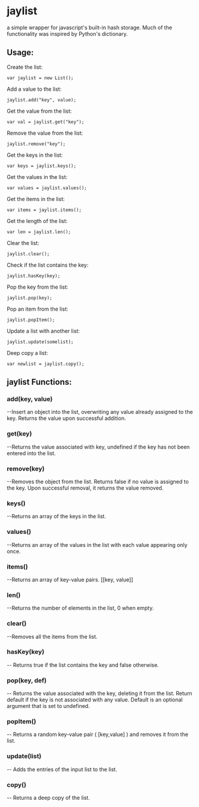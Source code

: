 # jaylist
a simple wrapper for javascript's built-in hash storage. 
Much of the functionality was inspired by Python's dictionary.

## Usage:
Create the list:

    var jaylist = new List(); 
   
Add a value to the list:

    jaylist.add("key", value);
   
Get the value from the list:

    var val = jaylist.get("key"); 
  
Remove the value from the list:

    jaylist.remove("key");

Get the keys in the list:

    var keys = jaylist.keys();

Get the values in the list:

    var values = jaylist.values();

Get the items in the list:

    var items = jaylist.items();

Get the length of the list:

    var len = jaylist.len();

Clear the list:

    jaylist.clear();

Check if the list contains the key:
    
    jaylist.hasKey(key);

Pop the key from the list:

    jaylist.pop(key);

Pop an item from the list:

    jaylist.popItem();

Update a list with another list:
    
    jaylist.update(somelist);

Deep copy a list:

    var newlist = jaylist.copy();

## jaylist Functions:

### add(key, value)
--Insert an object into the list, overwriting any value already assigned to the key. Returns the value upon successful addition.
### get(key)
--Returns the value associated with key, undefined if the key has not been entered into the list.
### remove(key)
--Removes the object from the list. Returns false if no value is assigned to the key. Upon successful removal, it returns the value removed.
### keys()
--Returns an array of the keys in the list.
### values()
--Returns an array of the values in the list with each value appearing only once.
### items()
--Returns an array of key-value pairs. [[key, value]]
### len() 
--Returns the number of elements in the list, 0 when empty.
### clear()
--Removes all the items from the list.
### hasKey(key)
-- Returns true if the list contains the key and false otherwise.
### pop(key, def)
-- Returns the value associated with the key, deleting it from the list. Return default if the key is not associated with any value. Default is an optional argument that is set to undefined.
### popItem()
-- Returns a random key-value pair ( [key,value] ) and removes it from the list.
### update(list)
-- Adds the entries of the input list to the list.
### copy()
-- Returns a deep copy of the list.